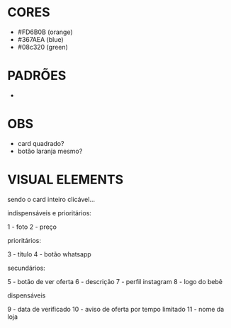 # CORES

- #FD6B0B (orange)
- #367AEA (blue)
- #08c320 (green)

# PADRÕES

-

# OBS

- card quadrado?
- botão laranja mesmo?

# VISUAL ELEMENTS

sendo o card inteiro clicável...

indispensáveis e prioritários:

1 - foto
2 - preço

prioritários:

3 - título
4 - botão whatsapp

secundários:

5 - botão de ver oferta
6 - descrição
7 - perfil instagram
8 - logo do bebê

dispensáveis

9 - data de verificado
10 - aviso de oferta por tempo limitado
11 - nome da loja
